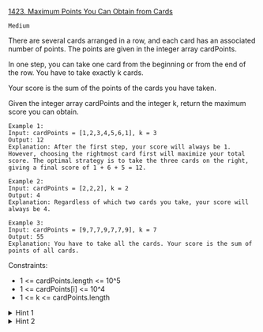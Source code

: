 [1423. Maximum Points You Can Obtain from Cards](https://leetcode.com/problems/maximum-points-you-can-obtain-from-cards/)

`Medium`

There are several cards arranged in a row, and each card has an associated number of points. The points are given in the integer array cardPoints.

In one step, you can take one card from the beginning or from the end of the row. You have to take exactly k cards.

Your score is the sum of the points of the cards you have taken.

Given the integer array cardPoints and the integer k, return the maximum score you can obtain.

```
Example 1:
Input: cardPoints = [1,2,3,4,5,6,1], k = 3
Output: 12
Explanation: After the first step, your score will always be 1. However, choosing the rightmost card first will maximize your total score. The optimal strategy is to take the three cards on the right, giving a final score of 1 + 6 + 5 = 12.

Example 2:
Input: cardPoints = [2,2,2], k = 2
Output: 4
Explanation: Regardless of which two cards you take, your score will always be 4.

Example 3:
Input: cardPoints = [9,7,7,9,7,7,9], k = 7
Output: 55
Explanation: You have to take all the cards. Your score is the sum of points of all cards.
```

Constraints:

- 1 <= cardPoints.length <= 10^5
- 1 <= cardPoints[i] <= 10^4
- 1 <= k <= cardPoints.length

<details>
<summary>Hint 1</summary>

Let the sum of all points be total_pts. You need to remove a sub-array from cardPoints with length n - k.
</details>

<details>
<summary>Hint 2</summary>

Keep a window of size n - k over the array. The answer is max(answer, total_pts - sumOfCurrentWindow)
</details>
